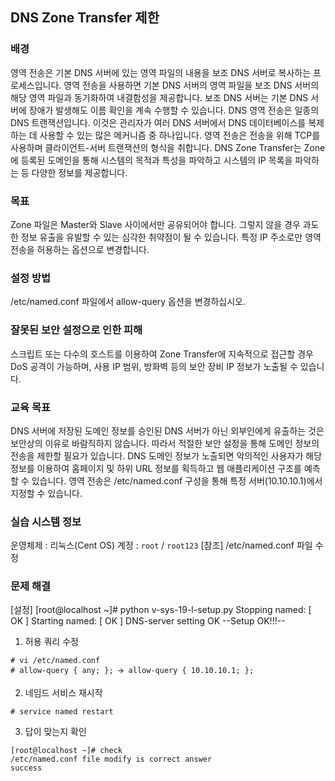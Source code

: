 ## DNS Zone Transfer 제한

### 배경
영역 전송은 기본 DNS 서버에 있는 영역 파일의 내용을 보조 DNS 서버로 복사하는 프로세스입니다. 영역 전송을 사용하면 기본 DNS 서버의 영역 파일을 보조 DNS 서버의 해당 영역 파일과 동기화하여 내결함성을 제공합니다. 보조 DNS 서버는 기본 DNS 서버에 장애가 발생해도 이름 확인을 계속 수행할 수 있습니다.
DNS 영역 전송은 일종의 DNS 트랜잭션입니다. 이것은 관리자가 여러 DNS 서버에서 DNS 데이터베이스를 복제하는 데 사용할 수 있는 많은 메커니즘 중 하나입니다. 영역 전송은 전송을 위해 TCP를 사용하며 클라이언트-서버 트랜잭션의 형식을 취합니다.
DNS Zone Transfer는 Zone에 등록된 도메인을 통해 시스템의 목적과 특성을 파악하고 시스템의 IP 목록을 파악하는 등 다양한 정보를 제공합니다.

### 목표
Zone 파일은 Master와 Slave 사이에서만 공유되어야 합니다. 그렇지 않을 경우 과도한 정보 유출을 유발할 수 있는 심각한 취약점이 될 수 있습니다. 특정 IP 주소로만 영역 전송을 허용하는 옵션으로 변경합니다.

### 설정 방법
/etc/named.conf 파일에서 allow-query 옵션을 변경하십시오.

### 잘못된 보안 설정으로 인한 피해
스크립트 또는 다수의 호스트를 이용하여 Zone Transfer에 지속적으로 접근할 경우 DoS 공격이 가능하며, 사용 IP 범위, 방화벽 등의 보안 장비 IP 정보가 노출될 수 있습니다.

### 교육 목표
DNS 서버에 저장된 도메인 정보를 승인된 DNS 서버가 아닌 외부인에게 유출하는 것은 보안상의 이유로 바람직하지 않습니다. 따라서 적절한 보안 설정을 통해 도메인 정보의 전송을 제한할 필요가 있습니다. DNS 도메인 정보가 노출되면 악의적인 사용자가 해당 정보를 이용하여 홈페이지 및 하위 URL 정보를 획득하고 웹 애플리케이션 구조를 예측할 수 있습니다. 영역 전송은 /etc/named.conf 구성을 통해 특정 서버(10.10.10.1)에서 지정할 수 있습니다.

### 실습 시스템 정보
운영체제 : 리눅스(Cent OS)
계정 : `root` / `root123`
[참조]
/etc/named.conf 파일 수정

### 문제 해결
[설정]
[root@localhost ~]# python v-sys-19-l-setup.py
Stopping named:                       [  OK  ]
Starting named:                       [  OK  ]
DNS-server setting OK
--Setup OK!!!--

1. 허용 쿼리 수정
```
# vi /etc/named.conf
# allow-query { any; }; 🡪 allow-query { 10.10.10.1; };
```
 
 

2. 네임드 서비스 재시작
```
# service named restart
```

 
3. 답이 맞는지 확인
```
[root@localhost ~]# check
/etc/named.conf file modify is correct answer
success
```